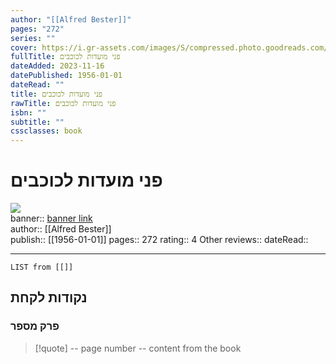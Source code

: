 ```yaml
---
author: "[[Alfred Bester]]"
pages: "272"
series: ""
cover: https://i.gr-assets.com/images/S/compressed.photo.goodreads.com/books/1443791480l/26852019._SY475_.jpg
fullTitle: פני מועדות לכוכבים
dateAdded: 2023-11-16
datePublished: 1956-01-01
dateRead: ""
title: פני מועדות לכוכבים
rawTitle: פני מועדות לכוכבים
isbn: ""
subtitle: ""
cssclasses: book
---
```

# פני מועדות לכוכבים

![](https:&#x2F;&#x2F;i.gr-assets.com&#x2F;images&#x2F;S&#x2F;compressed.photo.goodreads.com&#x2F;books&#x2F;1443791480l&#x2F;26852019._SY475_.jpg)  
banner:: [banner link](https:&#x2F;&#x2F;i.gr-assets.com&#x2F;images&#x2F;S&#x2F;compressed.photo.goodreads.com&#x2F;books&#x2F;1443791480l&#x2F;26852019._SY475_.jpg)  
author:: [[Alfred Bester]]  
publish:: [[1956-01-01]]
pages:: 272
rating:: 4 
Other reviews:: 
dateRead:: 

<hr  style="clear:both"/>



```dataview
LIST from [[]]
```

## נקודות לקחת 

### פרק מספר
> [!quote] -- page number -- 
>  content from the book




```